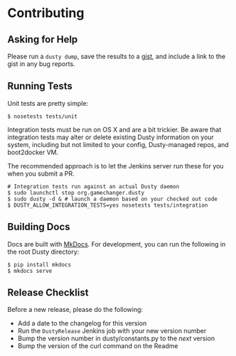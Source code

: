 # Contributing

## Asking for Help

Please run a `dusty dump`, save the results to a [gist](https://gist.github.com/),
and include a link to the gist in any bug reports.

## Running Tests

Unit tests are pretty simple:

```
$ nosetests tests/unit
```

Integration tests must be run on OS X and are a bit trickier. Be aware
that integration tests may alter or delete existing Dusty information
on your system, including but not limited to your config, Dusty-managed
repos, and boot2docker VM.

The recommended approach is to let the Jenkins server run these for you
when you submit a PR.

```
# Integration tests run against an actual Dusty daemon
$ sudo launchctl stop org.gamechanger.dusty
$ sudo dusty -d & # launch a daemon based on your checked out code
$ DUSTY_ALLOW_INTEGRATION_TESTS=yes nosetests tests/integration
```

## Building Docs

Docs are built with [MkDocs](http://www.mkdocs.org/). For development, you can
run the following in the root Dusty directory:
```
$ pip install mkdocs
$ mkdocs serve
```

## Release Checklist

Before a new release, please do the following:

* Add a date to the changelog for this version
* Run the `DustyRelease` Jenkins job with your new version number
* Bump the version number in dusty/constants.py to the *next* version
* Bump the version of the curl command on the Readme
